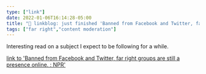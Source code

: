 ```yaml
---
type: ["link"]
date: 2022-01-06T16:14:28-05:00
title: "🔗 linkblog: just finished 'Banned from Facebook and Twitter, far right groups are still a presence online. : NPR'"
tags: ["far right","content moderation"]
---
```

Interesting read on a subject I expect to be following for a while.
 
[link to 'Banned from Facebook and Twitter, far right groups are still a presence online. : NPR'](https://www.npr.org/2022/01/06/1070763913/kicked-off-facebook-and-twitter-far-right-groups-lose-online-clout)
